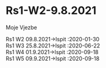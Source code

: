 # Rs1-W2-9.8.2021
Moje Vjezbe

Rs1 W2 09.8.2021->Ispit :2020-01-30  
Rs1 W3 25.8.2021->Ispit :2020-06-22  
Rs1 W4 01.9.2021->Ispit :2020-09-18  
Rs1 W5 09.9.2021->Ispit :2020-09-18